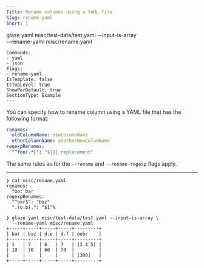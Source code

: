 ```yaml
---
Title: Rename columns using a YAML file
Slug: rename-yaml
Short: |
  ```
  glaze yaml misc/test-data/test.yaml --input-is-array \
  --rename-yaml misc/rename.yaml
  ```
Commands:
- yaml
- json
Flags:
- rename-yaml
IsTemplate: false
IsTopLevel: true
ShowPerDefault: true
SectionType: Example
---
```

You can specify how to rename column using a YAML file that has the following format:

```yaml
renames:
  oldColumnName: newColumnName
  otherColumnName: anotherNewColumName
regexpRenames:
  "^foo(.*}": "${1}_replacement"
```

The same rules as for the `--rename` and `--rename-regexp` flags apply.

---

```
❯ cat misc/rename.yaml                                    
renames:
  foo: bar
regexpRenames:
  "^bar$": "baz"
  ".(o.b).": "$1"%                                                                    

❯ glaze yaml misc/test-data/test.yaml --input-is-array \
  --rename-yaml misc/rename.yaml
+-----+-----+-----+-----+---------+
| bar | baz | d.e | d.f | oobr    |
+-----+-----+-----+-----+---------+
| 1   | 7   | 6   | 7   | [3 4 5] |
| 10  | 70  | 60  | 70  |         |
|     |     |     |     | [300]   |
+-----+-----+-----+-----+---------+
```
